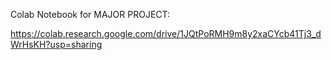Colab Notebook for MAJOR PROJECT:

https://colab.research.google.com/drive/1JQtPoRMH9m8y2xaCYcb41Tj3_dWrHsKH?usp=sharing

